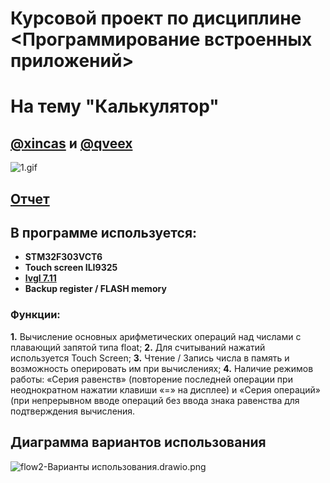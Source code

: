 # Курсовой проект по дисциплине <Программирование встроенных приложений>
# На тему "Калькулятор" 
## [@xincas](https://github.com/xincas) и [@qveex](https://github.com/qveex)
![1.gif]()
## [Отчет]()
## В программе используется:
- **STM32F303VCT6**
- **Touch screen ILI9325**
- **[lvgl 7.11](https://lvgl.io/)**
- **Backup register / FLASH memory**

### Функции:
**1.** Вычисление основных арифметических операций над числами с плавающий запятой типа float;
**2.** Для считываний нажатий используется Touch Screen;
**3.** Чтение / Запись числа в память и возможность оперировать им при вычислениях;
**4.** Наличие режимов работы: «Серия равенств» (повторение последней операции при неоднократном нажатии клавиши «=» на дисплее) и «Серия операций» (при непрерывном вводе операций без ввода знака равенства для подтверждения вычисления.

## Диаграмма вариантов использования
![flow2-Варианты использования.drawio.png]()